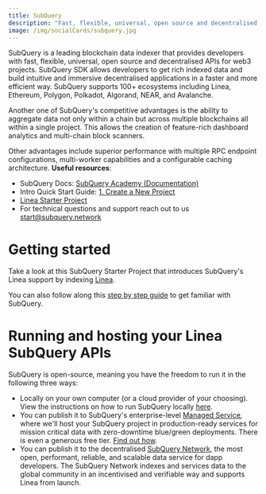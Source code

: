 ```yaml
---
title: SubQuery
description: "Fast, flexible, universal, open source and decentralised APIs"
image: /img/socialCards/subquery.jpg
---
```


SubQuery is a leading blockchain data indexer that provides developers with fast, flexible, universal, open source and decentralised APIs for web3 projects. SubQuery SDK allows developers to get rich indexed data and build intuitive and immersive decentralised applications in a faster and more efficient way. SubQuery supports 100+ ecosystems including Linea, Ethereum, Polygon, Polkadot, Algorand, NEAR, and Avalanche.

Another one of SubQuery's competitive advantages is the ability to aggregate data not only within a chain but across multiple blockchains all within a single project. This allows the creation of feature-rich dashboard analytics and multi-chain block scanners.

Other advantages include superior performance with multiple RPC endpoint configurations, multi-worker capabilities and a configurable caching architecture. **Useful resources**:

- SubQuery Docs: [SubQuery Academy (Documentation)](https://academy.subquery.network/)
- Intro Quick Start Guide: [1. Create a New Project](https://academy.subquery.network/quickstart/quickstart.html)
- [Linea Starter Project](https://github.com/subquery/ethereum-subql-starter/tree/main/Linea/linea-starter)
- For technical questions and support reach out to us start@subquery.network

# Getting started

Take a look at this SubQuery Starter Project that introduces SubQuery's Linea support by indexing [Linea](https://github.com/subquery/ethereum-subql-starter/tree/main/Linea/linea-starter).

You can also follow along this [step by step guide](https://academy.subquery.network/quickstart/quickstart.html) to get familiar with SubQuery.

# Running and hosting your Linea SubQuery APIs

SubQuery is open-source, meaning you have the freedom to run it in the following three ways:

- Locally on your own computer (or a cloud provider of your choosing). View the instructions on how to run SubQuery locally [here](https://academy.subquery.network/run_publish/run.html).
- You can publish it to SubQuery's enterprise-level [Managed Service](https://managedservice.subquery.network/), where we'll host your SubQuery project in production-ready services for mission critical data with zero-downtime blue/green deployments. There is even a generous free tier. [Find out how](https://academy.subquery.network/run_publish/publish.html).
- You can publish it to the decentralised [SubQuery Network](https://subquery.network/network), the most open, performant, reliable, and scalable data service for dapp developers. The SubQuery Network indexes and services data to the global community in an incentivised and verifiable way and supports Linea from launch.
